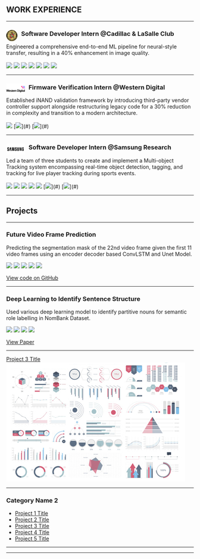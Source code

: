 
## WORK EXPERIENCE
---
### <img src="images\CLCMRC.png" alt="Cadillac Logo" width="30" height="30" align="left" style="margin-right: 10px;"> Software Developer Intern @Cadillac & LaSalle Club
Engineered a comprehensive end-to-end ML pipeline for neural-style transfer, resulting in a 40% enhancement in image quality.
<br><br>
[![](https://img.shields.io/badge/Python-3776AB?logo=Python&logoColor=white)](#)
[![](https://img.shields.io/badge/PyTorch-EE4C2C?logo=pytorch&logoColor=white)](#)
[![](https://img.shields.io/badge/HTML-E34F26?logo=HTML5&logoColor=white)](#)
[![](https://img.shields.io/badge/CSS-1572B6?logo=CSS3)](#)
[![](https://img.shields.io/badge/JavaScript-F7DF1E?logo=JavaScript&logoColor=black)](#)
[![](https://img.shields.io/badge/Django-092E20?logo=Django)](#)
[![](https://img.shields.io/badge/MySQL-4479A1?logo=MySQL&logoColor=white)](#)

---
### <img src="images\WDC.png" alt="Cadillac Logo" width="50" height="30" align="left" style="margin-right: 10px;"> Firmware Verification Intern @Western Digital
Established iNAND validation framework by introducing third-party vendor controller support alongside restructuring legacy code for a 30% reduction in complexity and transition to a modern architecture.
<br><br>
[![](https://img.shields.io/badge/C++-4479A1?logo=cplusplus&logoColor=white)](#)
[![](https://img.shields.io/badge/eMMC-white?)](#)
[![](https://img.shields.io/badge/Firmware%20Testing-grey?)](#)

---
### <img src="images\Samsung-logo.png" alt="Samsung Logo" width="50" height="30" align="left" style="margin-right: 10px;">Software Developer Intern @Samsung Research
Led a team of three students to create and implement a Multi-object Tracking system encompassing real-time object detection, tagging, and tracking for live player tracking during sports events.
<br><br>
[![](https://img.shields.io/badge/Python-3776AB?logo=Python&logoColor=white)](#)
[![](https://img.shields.io/badge/PyTorch-EE4C2C?logo=pytorch&logoColor=white)](#)
[![](https://img.shields.io/badge/OpenCV-5C3EE8?logo=OpenCV&logoColor=white)](#)
[![](https://img.shields.io/badge/scikit-F7931E?logo=scikit-learn&logoColor=white)](#)
[![](https://img.shields.io/badge/pandas-150458?logo=pandas&logoColor=white)](#)
[![](https://img.shields.io/badge/YOLO-white?)](#)
[![](https://img.shields.io/badge/DeepSORT-grey?)](#)

---
## Projects
---
### Future Video Frame Prediction
Predicting the segmentation mask of the 22nd video frame given the first 11 video frames using an encoder decoder based ConvLSTM and Unet Model. 

[![](https://img.shields.io/badge/Python-3776AB?logo=Python&logoColor=white)](#)
[![](https://img.shields.io/badge/PyTorch-EE4C2C?logo=pytorch&logoColor=white)](#)
[![](https://img.shields.io/badge/OpenCV-5C3EE8?logo=OpenCV&logoColor=white)](#)
[![](https://img.shields.io/badge/ConvLSTM-white?logo=ConvLSTM)](#)
[![](https://img.shields.io/badge/GAN-grey?logo=GAN)](#)

<a href="https://github.com/anishabhatnagar/DLProject" target="_blank">View code on GitHub</a>


---
### Deep Learning to Identify Sentence Structure
Used various deep learning model to identify partitive nouns for semantic role labelling in NomBank Dataset.

[![](https://img.shields.io/badge/Python-3776AB?logo=Python&logoColor=white)](#)
[![](https://img.shields.io/badge/PyTorch-EE4C2C?logo=pytorch&logoColor=white)](#)
[![](https://img.shields.io/badge/Jupyter-white?logo=Jupyter)](#) 
[![](https://img.shields.io/badge/Hugging%20Face-FF6F00?logo=hugging%20face&logoColor=white)](#)


<a href="https://drive.google.com/file/d/1oSSYjcFjBh8p4mo_gUisLHmg32Sm934s/view?usp=share_link" target="_blank">View Paper</a>



---
[Project 3 Title](http://example.com/)
<img src="images/dummy_thumbnail.jpg?raw=true"/>

---

### Category Name 2

- [Project 1 Title](http://example.com/)
- [Project 2 Title](http://example.com/)
- [Project 3 Title](http://example.com/)
- [Project 4 Title](http://example.com/)
- [Project 5 Title](http://example.com/)

---




---

